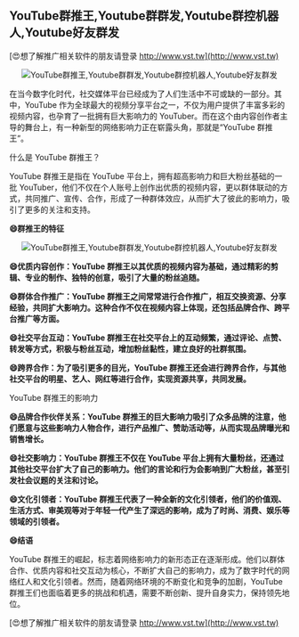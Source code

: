 ## **YouTube群推王,Youtube群群发,Youtube群控机器人,Youtube好友群发**

[😍想了解推广相关软件的朋友请登录 http://www.vst.tw](http://www.vst.tw)

 <center><img src="https://vst.tw/MP4/tuiguang/png/3.png" alt="YouTube群推王,Youtube群群发,Youtube群控机器人,Youtube好友群发"></center>

在当今数字化时代，社交媒体平台已经成为了人们生活中不可或缺的一部分。其中，YouTube 作为全球最大的视频分享平台之一，不仅为用户提供了丰富多彩的视频内容，也孕育了一批拥有巨大影响力的 YouTuber。而在这个由内容创作者主导的舞台上，有一种新型的网络影响力正在崭露头角，那就是“YouTube 群推王”。

什么是 YouTube 群推王？

YouTube 群推王是指在 YouTube 平台上，拥有超高影响力和巨大粉丝基础的一批 YouTuber，他们不仅在个人账号上创作出优质的视频内容，更以群体联动的方式，共同推广、宣传、合作，形成了一种群体效应，从而扩大了彼此的影响力，吸引了更多的关注和支持。

**😄群推王的特征**

 <center><img src="https://vst.tw/MP4/tuiguang/png/8.png" alt="YouTube群推王,Youtube群群发,Youtube群控机器人,Youtube好友群发"></center>

**😄优质内容创作：YouTube 群推王以其优质的视频内容为基础，通过精彩的剪辑、专业的制作、独特的创意，吸引了大量的粉丝追随。**

**😄群体合作推广：YouTube 群推王之间常常进行合作推广，相互交换资源、分享经验，共同扩大影响力。这种合作不仅在视频内容上体现，还包括品牌合作、跨平台推广等方面。**

**😄社交平台互动：YouTube 群推王在社交平台上的互动频繁，通过评论、点赞、转发等方式，积极与粉丝互动，增加粉丝黏性，建立良好的社群氛围。**

**😄跨界合作：为了吸引更多的目光，YouTube 群推王还会进行跨界合作，与其他社交平台的明星、艺人、网红等进行合作，实现资源共享，共同发展。**

YouTube 群推王的影响力

**😄品牌合作伙伴关系：YouTube 群推王的巨大影响力吸引了众多品牌的注意，他们愿意与这些影响力人物合作，进行产品推广、赞助活动等，从而实现品牌曝光和销售增长。**

**😄社交影响力：YouTube 群推王不仅在 YouTube 平台上拥有大量粉丝，还通过其他社交平台扩大了自己的影响力。他们的言论和行为会影响到广大粉丝，甚至引发社会议题的关注和讨论。**

**😄文化引领者：YouTube 群推王代表了一种全新的文化引领者，他们的价值观、生活方式、审美观等对于年轻一代产生了深远的影响，成为了时尚、消费、娱乐等领域的引领者。**

**😄结语**

YouTube 群推王的崛起，标志着网络影响力的新形态正在逐渐形成。他们以群体合作、优质内容和社交互动为核心，不断扩大自己的影响力，成为了数字时代的网络红人和文化引领者。然而，随着网络环境的不断变化和竞争的加剧，YouTube 群推王们也面临着更多的挑战和机遇，需要不断创新、提升自身实力，保持领先地位。

[😍想了解推广相关软件的朋友请登录 http://www.vst.tw](http://www.vst.tw)



